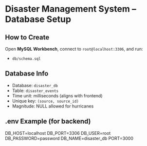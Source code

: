# Disaster Management System – Database Setup

## How to Create
Open **MySQL Workbench**, connect to `root@localhost:3306`, and run:
- `db/schema.sql`

## Database Info
- Database: `disaster_db`
- Table: `disaster_events`
- Time unit: milliseconds (aligns with frontend)
- Unique key: `(source, source_id)`
- Magnitude: NULL allowed for hurricanes

## .env Example (for backend)
DB_HOST=localhost
DB_PORT=3306
DB_USER=root
DB_PASSWORD=password
DB_NAME=disaster_db
PORT=3000
